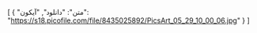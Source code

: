 [
  {
    "متن": "دانلود",
    "آیکون": "https://s18.picofile.com/file/8435025892/PicsArt_05_29_10_00_06.jpg"
  }
]
